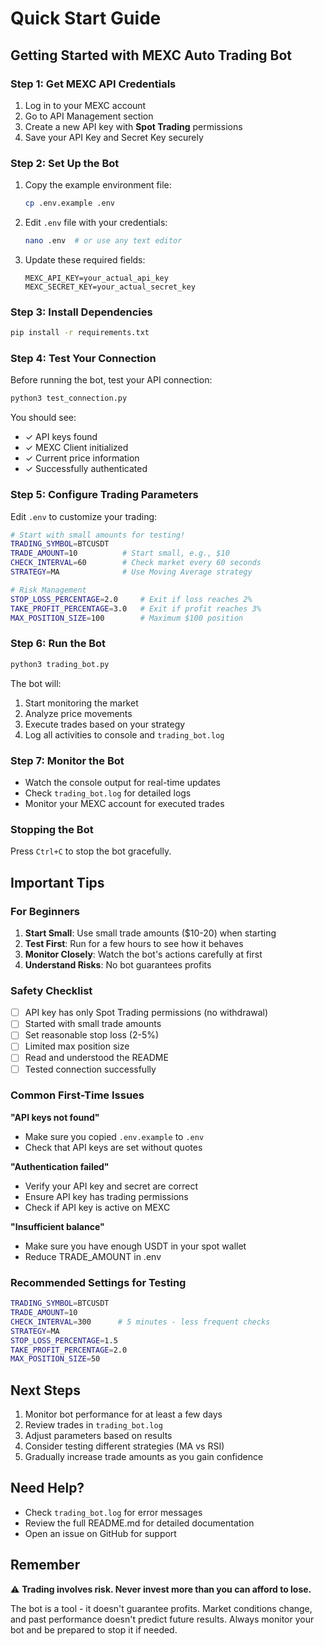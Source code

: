 # Quick Start Guide

## Getting Started with MEXC Auto Trading Bot

### Step 1: Get MEXC API Credentials

1. Log in to your MEXC account
2. Go to API Management section
3. Create a new API key with **Spot Trading** permissions
4. Save your API Key and Secret Key securely

### Step 2: Set Up the Bot

1. Copy the example environment file:
   ```bash
   cp .env.example .env
   ```

2. Edit `.env` file with your credentials:
   ```bash
   nano .env  # or use any text editor
   ```

3. Update these required fields:
   ```
   MEXC_API_KEY=your_actual_api_key
   MEXC_SECRET_KEY=your_actual_secret_key
   ```

### Step 3: Install Dependencies

```bash
pip install -r requirements.txt
```

### Step 4: Test Your Connection

Before running the bot, test your API connection:

```bash
python3 test_connection.py
```

You should see:
- ✓ API keys found
- ✓ MEXC Client initialized
- ✓ Current price information
- ✓ Successfully authenticated

### Step 5: Configure Trading Parameters

Edit `.env` to customize your trading:

```bash
# Start with small amounts for testing!
TRADING_SYMBOL=BTCUSDT
TRADE_AMOUNT=10          # Start small, e.g., $10
CHECK_INTERVAL=60        # Check market every 60 seconds
STRATEGY=MA              # Use Moving Average strategy

# Risk Management
STOP_LOSS_PERCENTAGE=2.0     # Exit if loss reaches 2%
TAKE_PROFIT_PERCENTAGE=3.0   # Exit if profit reaches 3%
MAX_POSITION_SIZE=100        # Maximum $100 position
```

### Step 6: Run the Bot

```bash
python3 trading_bot.py
```

The bot will:
1. Start monitoring the market
2. Analyze price movements
3. Execute trades based on your strategy
4. Log all activities to console and `trading_bot.log`

### Step 7: Monitor the Bot

- Watch the console output for real-time updates
- Check `trading_bot.log` for detailed logs
- Monitor your MEXC account for executed trades

### Stopping the Bot

Press `Ctrl+C` to stop the bot gracefully.

## Important Tips

### For Beginners

1. **Start Small**: Use small trade amounts ($10-20) when starting
2. **Test First**: Run for a few hours to see how it behaves
3. **Monitor Closely**: Watch the bot's actions carefully at first
4. **Understand Risks**: No bot guarantees profits

### Safety Checklist

- [ ] API key has only Spot Trading permissions (no withdrawal)
- [ ] Started with small trade amounts
- [ ] Set reasonable stop loss (2-5%)
- [ ] Limited max position size
- [ ] Read and understood the README
- [ ] Tested connection successfully

### Common First-Time Issues

**"API keys not found"**
- Make sure you copied `.env.example` to `.env`
- Check that API keys are set without quotes

**"Authentication failed"**
- Verify your API key and secret are correct
- Ensure API key has trading permissions
- Check if API key is active on MEXC

**"Insufficient balance"**
- Make sure you have enough USDT in your spot wallet
- Reduce TRADE_AMOUNT in .env

### Recommended Settings for Testing

```bash
TRADING_SYMBOL=BTCUSDT
TRADE_AMOUNT=10
CHECK_INTERVAL=300      # 5 minutes - less frequent checks
STRATEGY=MA
STOP_LOSS_PERCENTAGE=1.5
TAKE_PROFIT_PERCENTAGE=2.0
MAX_POSITION_SIZE=50
```

## Next Steps

1. Monitor bot performance for at least a few days
2. Review trades in `trading_bot.log`
3. Adjust parameters based on results
4. Consider testing different strategies (MA vs RSI)
5. Gradually increase trade amounts as you gain confidence

## Need Help?

- Check `trading_bot.log` for error messages
- Review the full README.md for detailed documentation
- Open an issue on GitHub for support

## Remember

⚠️ **Trading involves risk. Never invest more than you can afford to lose.**

The bot is a tool - it doesn't guarantee profits. Market conditions change, and past performance doesn't predict future results. Always monitor your bot and be prepared to stop it if needed.
